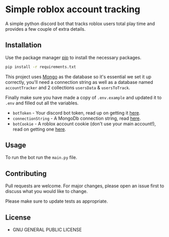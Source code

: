 # Simple roblox account tracking

A simple python discord bot that tracks roblox users total play time and provides a few couple of extra details.

## Installation

Use the package manager [pip](https://pip.pypa.io/en/stable/) to install the necessary packages.

```bash
pip install -r requirements.txt
```

This project uses [Mongo](https://www.mongodb.com/) as the database so it's essential we set it up correctly, you'll need a connection string as well as a database named ``accountTracker`` and 2 collections ``usersData`` & ``usersToTrack``.

Finally make sure you have made a copy of ``.env.example`` and updated it to ``.env`` and filled out all the variables.


* ``botToken`` - Your discord bot token, read up on getting it [here](https://www.writebots.com/discord-bot-token/).
* ``connectionString`` - A MongoDb connection string, read [here](https://www.mongodb.com/docs/manual/reference/connection-string/).
* ``botCookie`` - A roblox account cookie (don't use your main account!), read on getting one [here](https://ro.py.jmk.gg/dev/roblosecurity/).



## Usage


To run the bot run the ``main.py`` file.

## Contributing

Pull requests are welcome. For major changes, please open an issue first
to discuss what you would like to change.

Please make sure to update tests as appropriate.

## License

*  GNU GENERAL PUBLIC LICENSE